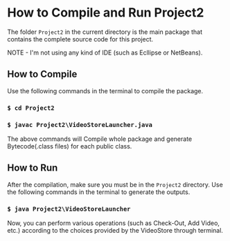# How to Compile and Run Project2

The folder `Project2` in the current directory is the main package that contains the complete source code for this project.

NOTE - I'm not using any kind of IDE (such as Ecllipse or NetBeans).

## How to Compile

Use the following commands in the terminal to compile the package.
### `$ cd Project2`
### `$ javac Project2\VideoStoreLauncher.java`

The above commands will Compile whole package and generate Bytecode(.class files) for each public class.

## How to Run

After the compilation, make sure you must be in the `Project2` directory.
Use the following commands in the terminal to generate the outputs.
### `$ java Project2\VideoStoreLauncher`

Now, you can perform various operations (such as Check-Out, Add Video, etc.) according to the choices provided by the VideoStore through terminal.
